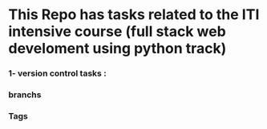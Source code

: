 # This Repo has tasks related to the ITI intensive course (full stack web develoment using python track)<br>
### 1- version control tasks : <br>
### branchs <br>
### Tags <br><br><br>



